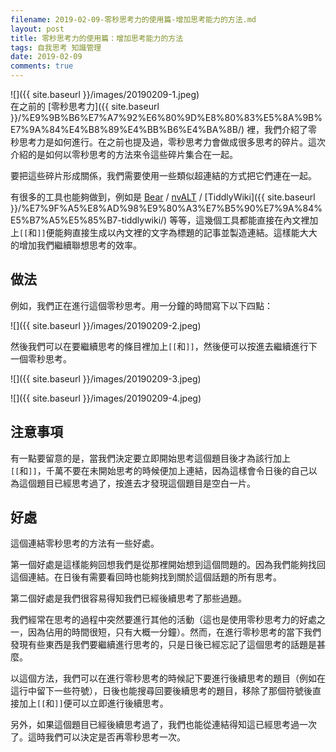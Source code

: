 ```yaml
---
filename: 2019-02-09-零秒思考力的使用篇-增加思考能力的方法.md
layout: post
title: 零秒思考力的使用篇：增加思考能力的方法
tags: 自我思考 知識管理
date: 2019-02-09
comments: true
---
```


![]({{ site.baseurl }}/images/20190209-1.jpeg)  
在之前的 [零秒思考力]({{ site.baseurl }}/%E9%9B%B6%E7%A7%92%E6%80%9D%E8%80%83%E5%8A%9B%E7%9A%84%E4%B8%89%E4%BB%B6%E4%BA%8B/) 裡，我們介紹了零秒思考力是如何進行。在之前也提及過，零秒思考力會做成很多思考的碎片。這次介紹的是如何以零秒思考的方法來令這些碎片集合在一起。

要把這些碎片形成關係，我們需要使用一些類似超連結的方式把它們連在一起。

有很多的工具也能夠做到，例如是 [Bear](https://bear.app) / [nvALT](http://brettterpstra.com/projects/nvalt/) / [TiddlyWiki]({{ site.baseurl }}/%E7%9F%A5%E8%AD%98%E9%80%A3%E7%B5%90%E7%9A%84%E5%B7%A5%E5%85%B7-tiddlywiki/) 等等，這幾個工具都能直接在內文裡加上`[[`和`]]`便能夠直接生成以內文裡的文字為標題的記事並製造連結。這樣能大大的增加我們繼續聯想思考的效率。

## 做法

例如，我們正在進行這個零秒思考。用一分鐘的時間寫下以下四點：

![]({{ site.baseurl }}/images/20190209-2.jpeg)

然後我們可以在要繼續思考的條目裡加上`[[`和`]]`，然後便可以按進去繼續進行下一個零秒思考。

![]({{ site.baseurl }}/images/20190209-3.jpeg)

![]({{ site.baseurl }}/images/20190209-4.jpeg)

## 注意事項

有一點要留意的是，當我們決定要立即開始思考這個題目後才為該行加上`[[`和`]]`，千萬不要在未開始思考的時候便加上連結，因為這樣會令日後的自己以為這個題目已經思考過了，按進去才發現這個題目是空白一片。

## 好處

這個連結零秒思考的方法有一些好處。

第一個好處是這樣能夠回想我們是從那裡開始想到這個問題的。因為我們能夠找回這個連結。在日後有需要看回時也能夠找到關於這個話題的所有思考。

第二個好處是我們很容易得知我們已經後續思考了那些過題。

我們經常在思考的過程中突然要進行其他的活動（這也是使用零秒思考力的好處之一，因為佔用的時間很短，只有大概一分鐘）。然而，在進行零秒思考的當下我們發現有些東西是我們要繼續進行思考的，只是日後已經忘記了這個思考的話題是甚麼。

以這個方法，我們可以在進行零秒思考的時候記下要進行後續思考的題目（例如在這行中留下一些符號），日後也能搜尋回要後續思考的題目，移除了那個符號後直接加上`[[`和`]]`便可以立即進行後續思考。

另外，如果這個題目已經後續思考過了，我們也能從連結得知這已經思考過一次了。這時我們可以決定是否再零秒思考一次。